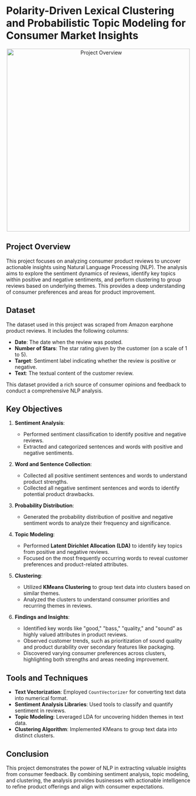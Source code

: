# Polarity-Driven Lexical Clustering and Probabilistic Topic Modeling for Consumer Market Insights
<p align="center">
  <img src="https://github.com/user-attachments/assets/a713cac9-675d-439a-800a-d9b21fa87fa3" alt="Project Overview" width="500">
</p>

## Project Overview
This project focuses on analyzing consumer product reviews to uncover actionable insights using Natural Language Processing (NLP). The analysis aims to explore the sentiment dynamics of reviews, identify key topics within positive and negative sentiments, and perform clustering to group reviews based on underlying themes. This provides a deep understanding of consumer preferences and areas for product improvement.

## Dataset
The dataset used in this project was scraped from Amazon earphone product reviews. It includes the following columns:
- **Date**: The date when the review was posted.
- **Number of Stars**: The star rating given by the customer (on a scale of 1 to 5).
- **Target**: Sentiment label indicating whether the review is positive or negative.
- **Text**: The textual content of the customer review.

This dataset provided a rich source of consumer opinions and feedback to conduct a comprehensive NLP analysis.

## Key Objectives
1. **Sentiment Analysis**:
   - Performed sentiment classification to identify positive and negative reviews.
   - Extracted and categorized sentences and words with positive and negative sentiments.

2. **Word and Sentence Collection**:
   - Collected all positive sentiment sentences and words to understand product strengths.
   - Collected all negative sentiment sentences and words to identify potential product drawbacks.

3. **Probability Distribution**:
   - Generated the probability distribution of positive and negative sentiment words to analyze their frequency and significance.

4. **Topic Modeling**:
   - Performed **Latent Dirichlet Allocation (LDA)** to identify key topics from positive and negative reviews.
   - Focused on the most frequently occurring words to reveal customer preferences and product-related attributes.

5. **Clustering**:
   - Utilized **KMeans Clustering** to group text data into clusters based on similar themes.
   - Analyzed the clusters to understand consumer priorities and recurring themes in reviews.

6. **Findings and Insights**:
   - Identified key words like "good," "bass," "quality," and "sound" as highly valued attributes in product reviews.
   - Observed customer trends, such as prioritization of sound quality and product durability over secondary features like packaging.
   - Discovered varying consumer preferences across clusters, highlighting both strengths and areas needing improvement.

## Tools and Techniques
- **Text Vectorization**: Employed `CountVectorizer` for converting text data into numerical format.
- **Sentiment Analysis Libraries**: Used tools to classify and quantify sentiment in reviews.
- **Topic Modeling**: Leveraged LDA for uncovering hidden themes in text data.
- **Clustering Algorithm**: Implemented KMeans to group text data into distinct clusters.

## Conclusion
This project demonstrates the power of NLP in extracting valuable insights from consumer feedback. By combining sentiment analysis, topic modeling, and clustering, the analysis provides businesses with actionable intelligence to refine product offerings and align with consumer expectations.
